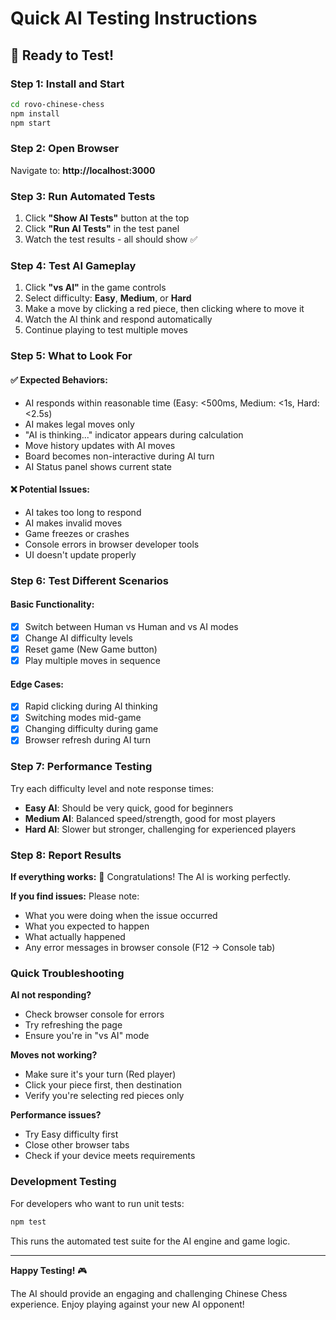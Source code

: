 # Quick AI Testing Instructions

## 🚀 Ready to Test!

### Step 1: Install and Start
```bash
cd rovo-chinese-chess
npm install
npm start
```

### Step 2: Open Browser
Navigate to: **http://localhost:3000**

### Step 3: Run Automated Tests
1. Click **"Show AI Tests"** button at the top
2. Click **"Run AI Tests"** in the test panel
3. Watch the test results - all should show ✅

### Step 4: Test AI Gameplay
1. Click **"vs AI"** in the game controls
2. Select difficulty: **Easy**, **Medium**, or **Hard**
3. Make a move by clicking a red piece, then clicking where to move it
4. Watch the AI think and respond automatically
5. Continue playing to test multiple moves

### Step 5: What to Look For

#### ✅ Expected Behaviors:
- AI responds within reasonable time (Easy: <500ms, Medium: <1s, Hard: <2.5s)
- AI makes legal moves only
- "AI is thinking..." indicator appears during calculation
- Move history updates with AI moves
- Board becomes non-interactive during AI turn
- AI Status panel shows current state

#### ❌ Potential Issues:
- AI takes too long to respond
- AI makes invalid moves
- Game freezes or crashes
- Console errors in browser developer tools
- UI doesn't update properly

### Step 6: Test Different Scenarios

#### Basic Functionality:
- [x] Switch between Human vs Human and vs AI modes
- [x] Change AI difficulty levels
- [x] Reset game (New Game button)
- [x] Play multiple moves in sequence

#### Edge Cases:
- [x] Rapid clicking during AI thinking
- [x] Switching modes mid-game
- [x] Changing difficulty during game
- [x] Browser refresh during AI turn

### Step 7: Performance Testing

Try each difficulty level and note response times:
- **Easy AI**: Should be very quick, good for beginners
- **Medium AI**: Balanced speed/strength, good for most players  
- **Hard AI**: Slower but stronger, challenging for experienced players

### Step 8: Report Results

**If everything works:** 🎉 Congratulations! The AI is working perfectly.

**If you find issues:** Please note:
- What you were doing when the issue occurred
- What you expected to happen
- What actually happened
- Any error messages in browser console (F12 → Console tab)

### Quick Troubleshooting

**AI not responding?**
- Check browser console for errors
- Try refreshing the page
- Ensure you're in "vs AI" mode

**Moves not working?**
- Make sure it's your turn (Red player)
- Click your piece first, then destination
- Verify you're selecting red pieces only

**Performance issues?**
- Try Easy difficulty first
- Close other browser tabs
- Check if your device meets requirements

### Development Testing

For developers who want to run unit tests:
```bash
npm test
```

This runs the automated test suite for the AI engine and game logic.

---

**Happy Testing!** 🎮

The AI should provide an engaging and challenging Chinese Chess experience. Enjoy playing against your new AI opponent!